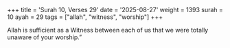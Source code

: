 +++
title = 'Surah 10, Verses 29'
date = '2025-08-27'
weight = 1393
surah = 10
ayah = 29
tags = ["allah", "witness", "worship"]
+++

Allah is sufficient as a Witness between each of us that we were totally unaware of your worship.”